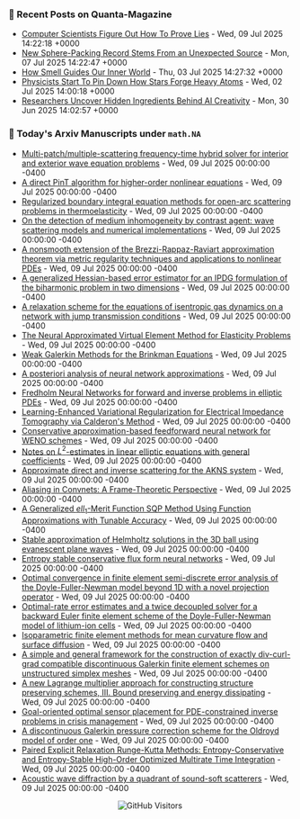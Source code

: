 ### 📝 Recent Posts on Quanta-Magazine
<!-- quanta starts -->
* <a href="https://www.quantamagazine.org/computer-scientists-figure-out-how-to-prove-lies-20250709/">Computer Scientists Figure Out How To Prove Lies</a> - Wed, 09 Jul 2025 14:22:18 +0000
* <a href="https://www.quantamagazine.org/new-sphere-packing-record-stems-from-an-unexpected-source-20250707/">New Sphere-Packing Record Stems From an Unexpected Source</a> - Mon, 07 Jul 2025 14:22:47 +0000
* <a href="https://www.quantamagazine.org/how-smell-guides-our-inner-world-20250703/">How Smell Guides Our Inner World</a> - Thu, 03 Jul 2025 14:27:32 +0000
* <a href="https://www.quantamagazine.org/physicists-start-to-pin-down-how-stars-forge-heavy-atoms-20250702/">Physicists Start To Pin Down How Stars Forge Heavy Atoms</a> - Wed, 02 Jul 2025 14:00:18 +0000
* <a href="https://www.quantamagazine.org/researchers-uncover-hidden-ingredients-behind-ai-creativity-20250630/">Researchers Uncover Hidden Ingredients Behind AI Creativity</a> - Mon, 30 Jun 2025 14:02:57 +0000
<!-- quanta ends -->


### 📝 Today's Arxiv Manuscripts under ``math.NA``
<!-- arxiv-math-na starts -->
* <a href="https://arxiv.org/abs/2507.05725">Multi-patch/multiple-scattering frequency-time hybrid solver for interior and exterior wave equation problems</a> - Wed, 09 Jul 2025 00:00:00 -0400
* <a href="https://arxiv.org/abs/2507.05743">A direct PinT algorithm for higher-order nonlinear equations</a> - Wed, 09 Jul 2025 00:00:00 -0400
* <a href="https://arxiv.org/abs/2507.05747">Regularized boundary integral equation methods for open-arc scattering problems in thermoelasticity</a> - Wed, 09 Jul 2025 00:00:00 -0400
* <a href="https://arxiv.org/abs/2507.05773">On the detection of medium inhomogeneity by contrast agent: wave scattering models and numerical implementations</a> - Wed, 09 Jul 2025 00:00:00 -0400
* <a href="https://arxiv.org/abs/2507.05774">A nonsmooth extension of the Brezzi-Rappaz-Raviart approximation theorem via metric regularity techniques and applications to nonlinear PDEs</a> - Wed, 09 Jul 2025 00:00:00 -0400
* <a href="https://arxiv.org/abs/2507.05776">A generalized Hessian-based error estimator for an IPDG formulation of the biharmonic problem in two dimensions</a> - Wed, 09 Jul 2025 00:00:00 -0400
* <a href="https://arxiv.org/abs/2507.05779">A relaxation scheme for the equations of isentropic gas dynamics on a network with jump transmission conditions</a> - Wed, 09 Jul 2025 00:00:00 -0400
* <a href="https://arxiv.org/abs/2507.05786">The Neural Approximated Virtual Element Method for Elasticity Problems</a> - Wed, 09 Jul 2025 00:00:00 -0400
* <a href="https://arxiv.org/abs/2507.05953">Weak Galerkin Methods for the Brinkman Equations</a> - Wed, 09 Jul 2025 00:00:00 -0400
* <a href="https://arxiv.org/abs/2507.06017">A posteriori analysis of neural network approximations</a> - Wed, 09 Jul 2025 00:00:00 -0400
* <a href="https://arxiv.org/abs/2507.06038">Fredholm Neural Networks for forward and inverse problems in elliptic PDEs</a> - Wed, 09 Jul 2025 00:00:00 -0400
* <a href="https://arxiv.org/abs/2507.06114">Learning-Enhanced Variational Regularization for Electrical Impedance Tomography via Calderon's Method</a> - Wed, 09 Jul 2025 00:00:00 -0400
* <a href="https://arxiv.org/abs/2507.06190">Conservative approximation-based feedforward neural network for WENO schemes</a> - Wed, 09 Jul 2025 00:00:00 -0400
* <a href="https://arxiv.org/abs/2507.04940">Notes on $L^2$-estimates in linear elliptic equations with general coefficients</a> - Wed, 09 Jul 2025 00:00:00 -0400
* <a href="https://arxiv.org/abs/2507.05525">Approximate direct and inverse scattering for the AKNS system</a> - Wed, 09 Jul 2025 00:00:00 -0400
* <a href="https://arxiv.org/abs/2507.06152">Aliasing in Convnets: A Frame-Theoretic Perspective</a> - Wed, 09 Jul 2025 00:00:00 -0400
* <a href="https://arxiv.org/abs/2507.06199">A Generalized $ell_1$-Merit Function SQP Method Using Function Approximations with Tunable Accuracy</a> - Wed, 09 Jul 2025 00:00:00 -0400
* <a href="https://arxiv.org/abs/2401.04016">Stable approximation of Helmholtz solutions in the 3D ball using evanescent plane waves</a> - Wed, 09 Jul 2025 00:00:00 -0400
* <a href="https://arxiv.org/abs/2411.01746">Entropy stable conservative flux form neural networks</a> - Wed, 09 Jul 2025 00:00:00 -0400
* <a href="https://arxiv.org/abs/2411.10758">Optimal convergence in finite element semi-discrete error analysis of the Doyle-Fuller-Newman model beyond 1D with a novel projection operator</a> - Wed, 09 Jul 2025 00:00:00 -0400
* <a href="https://arxiv.org/abs/2411.15722">Optimal-rate error estimates and a twice decoupled solver for a backward Euler finite element scheme of the Doyle-Fuller-Newman model of lithium-ion cells</a> - Wed, 09 Jul 2025 00:00:00 -0400
* <a href="https://arxiv.org/abs/2503.10774">Isoparametric finite element methods for mean curvature flow and surface diffusion</a> - Wed, 09 Jul 2025 00:00:00 -0400
* <a href="https://arxiv.org/abs/2503.24131">A simple and general framework for the construction of exactly div-curl-grad compatible discontinuous Galerkin finite element schemes on unstructured simplex meshes</a> - Wed, 09 Jul 2025 00:00:00 -0400
* <a href="https://arxiv.org/abs/2506.12402">A new Lagrange multiplier approach for constructing structure preserving schemes, III. Bound preserving and energy dissipating</a> - Wed, 09 Jul 2025 00:00:00 -0400
* <a href="https://arxiv.org/abs/2507.02500">Goal-oriented optimal sensor placement for PDE-constrained inverse problems in crisis management</a> - Wed, 09 Jul 2025 00:00:00 -0400
* <a href="https://arxiv.org/abs/2507.03909">A discontinuous Galerkin pressure correction scheme for the Oldroyd model of order one</a> - Wed, 09 Jul 2025 00:00:00 -0400
* <a href="https://arxiv.org/abs/2507.04991">Paired Explicit Relaxation Runge-Kutta Methods: Entropy-Conservative and Entropy-Stable High-Order Optimized Multirate Time Integration</a> - Wed, 09 Jul 2025 00:00:00 -0400
* <a href="https://arxiv.org/abs/2410.23647">Acoustic wave diffraction by a quadrant of sound-soft scatterers</a> - Wed, 09 Jul 2025 00:00:00 -0400
<!-- arxiv-math-na ends -->

<div align="center">
  
![GitHub Visitors](https://api.visitorbadge.io/api/visitors?path=https%3A%2F%2Fgithub.com%2Flowrank&label=profile%20views&labelColor=%231e1e2e&countColor=%23cba6f7)



</div>
